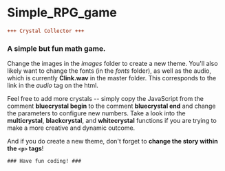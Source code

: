 # Simple_RPG_game
```diff
+++ Crystal Collector +++
```

### A simple but fun math game. 

Change the images in the *images* folder to create a new theme. You'll also likely want to change the fonts (in the *fonts* folder), as well as the audio, which is currently **Clink.wav** in the master folder. This corresponds to the link in the *audio* tag on the html.

Feel free to add more crystals -- simply copy the JavaScript from the comment **bluecrystal begin** to the comment **bluecrystal end** and change the parameters to configure new numbers. Take a look into the **multicrystal**, **blackcrystal**, and **whitecrystal** functions if you are trying to make a more creative and dynamic outcome.

And if you do create a new theme, don't forget to **change the story within the `<p>` tags**!

```diff
### Have fun coding! ###
```